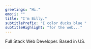 ```yaml
---
greetings: "Hi."
emoji: ""
title: "I'm Billy."
subtitlePrefix: "I color ducks blue "
subtitleHighlight: "for the web..."
---
```


Full Stack Web Developer. Based in US.
